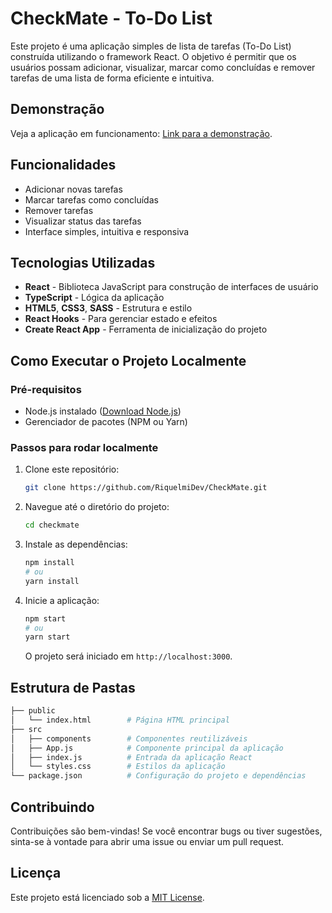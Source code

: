 # CheckMate - To-Do List

Este projeto é uma aplicação simples de lista de tarefas (To-Do List) construída utilizando o framework React. O objetivo é permitir que os usuários possam adicionar, visualizar, marcar como concluídas e remover tarefas de uma lista de forma eficiente e intuitiva.

## Demonstração

Veja a aplicação em funcionamento: [Link para a demonstração](#).

## Funcionalidades

- Adicionar novas tarefas
- Marcar tarefas como concluídas
- Remover tarefas
- Visualizar status das tarefas
- Interface simples, intuitiva e responsiva

## Tecnologias Utilizadas

- **React** - Biblioteca JavaScript para construção de interfaces de usuário
- **TypeScript** - Lógica da aplicação
- **HTML5**, **CSS3**, **SASS** - Estrutura e estilo
- **React Hooks** - Para gerenciar estado e efeitos
- **Create React App** - Ferramenta de inicialização do projeto

## Como Executar o Projeto Localmente

### Pré-requisitos

- Node.js instalado ([Download Node.js](https://nodejs.org/))
- Gerenciador de pacotes (NPM ou Yarn)

### Passos para rodar localmente

1. Clone este repositório:

   ```bash
   git clone https://github.com/RiquelmiDev/CheckMate.git
   ```

2. Navegue até o diretório do projeto:

   ```bash
   cd checkmate
   ```

3. Instale as dependências:

   ```bash
   npm install
   # ou
   yarn install
   ```

4. Inicie a aplicação:

   ```bash
   npm start
   # ou
   yarn start
   ```

   O projeto será iniciado em `http://localhost:3000`.

## Estrutura de Pastas

```bash
├── public
│   └── index.html        # Página HTML principal
├── src
│   ├── components        # Componentes reutilizáveis
│   ├── App.js            # Componente principal da aplicação
│   ├── index.js          # Entrada da aplicação React
│   └── styles.css        # Estilos da aplicação
└── package.json          # Configuração do projeto e dependências
```

## Contribuindo

Contribuições são bem-vindas! Se você encontrar bugs ou tiver sugestões, sinta-se à vontade para abrir uma issue ou enviar um pull request.

## Licença

Este projeto está licenciado sob a [MIT License](LICENSE).
